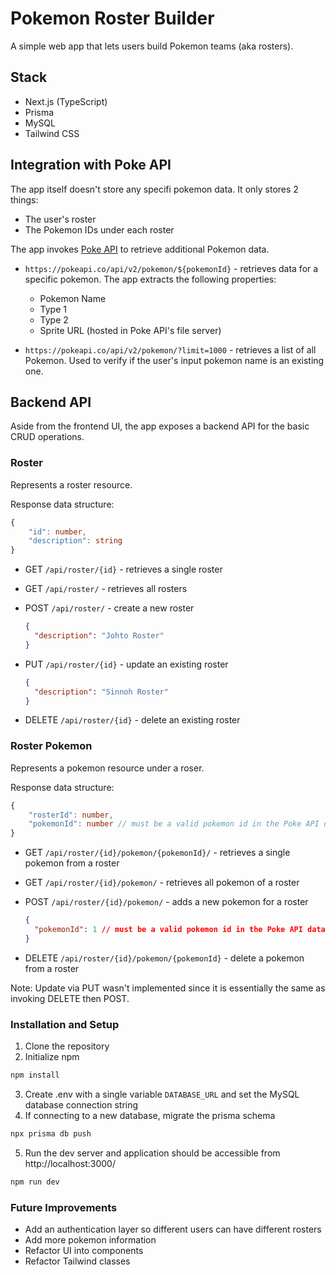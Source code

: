 # Pokemon Roster Builder

A simple web app that lets users build Pokemon teams (aka rosters).

## Stack

- Next.js (TypeScript)
- Prisma
- MySQL
- Tailwind CSS

## Integration with Poke API

The app itself doesn't store any specifi pokemon data. It only stores 2 things:

- The user's roster
- The Pokemon IDs under each roster

The app invokes [Poke API](https://pokeapi.co/docs/v2#pokemon-section) to retrieve additional Pokemon data.

- `https://pokeapi.co/api/v2/pokemon/${pokemonId}` - retrieves data for a specific pokemon. The app extracts the following properties:

  - Pokemon Name
  - Type 1
  - Type 2
  - Sprite URL (hosted in Poke API's file server)

- `https://pokeapi.co/api/v2/pokemon/?limit=1000` - retrieves a list of all Pokemon. Used to verify if the user's input pokemon name is an existing one.

## Backend API

Aside from the frontend UI, the app exposes a backend API for the basic CRUD operations.

### Roster

Represents a roster resource.

Response data structure:

```ts
{
    "id": number,
    "description": string
}
```

- GET `/api/roster/{id}` - retrieves a single roster
- GET `/api/roster/` - retrieves all rosters
- POST `/api/roster/` - create a new roster

  ```json
  {
    "description": "Johto Roster"
  }
  ```

- PUT `/api/roster/{id}` - update an existing roster

  ```json
  {
    "description": "Sinnoh Roster"
  }
  ```

- DELETE `/api/roster/{id}` - delete an existing roster

### Roster Pokemon

Represents a pokemon resource under a roser.

Response data structure:

```ts
{
    "rosterId": number,
    "pokemonId": number // must be a valid pokemon id in the Poke API database
}
```

- GET `/api/roster/{id}/pokemon/{pokemonId}/` - retrieves a single pokemon from a roster
- GET `/api/roster/{id}/pokemon/` - retrieves all pokemon of a roster
- POST `/api/roster/{id}/pokemon/` - adds a new pokemon for a roster

  ```json
  {
    "pokemonId": 1 // must be a valid pokemon id in the Poke API database
  }
  ```

- DELETE `/api/roster/{id}/pokemon/{pokemonId}` - delete a pokemon from a roster

Note: Update via PUT wasn't implemented since it is essentially the same as invoking DELETE then POST.

### Installation and Setup

1. Clone the repository
2. Initialize npm

```bash
npm install
```

3. Create .env with a single variable `DATABASE_URL` and set the MySQL database connection string
4. If connecting to a new database, migrate the prisma schema

```bash
npx prisma db push
```

5. Run the dev server and application should be accessible from http://localhost:3000/

```bash
npm run dev
```

### Future Improvements

- Add an authentication layer so different users can have different rosters
- Add more pokemon information
- Refactor UI into components
- Refactor Tailwind classes
